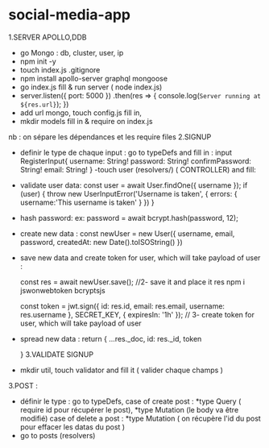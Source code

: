 # social-media-app
  1.SERVER APOLLO,DDB 
- go Mongo : db, cluster, user, ip 
- npm init -y 
- touch index.js .gitignore
- npm install apollo-server graphql mongoose
- go index.js fill & run server ( node index.js)
- server.listen({ port: 5000 })
  .then(res => {
    console.log(`Server running at ${res.url}`);
  })
- add url mongo, touch config.js fill in, 
- mkdir models fill in & require on index.js 

nb : on sépare les dépendances et les require files
  2.SIGNUP 
  -  definir le type de chaque input :
  go to typeDefs and fill in : 
   input RegisterInput{
    username: String!
    password: String!
    confirmPassword: String!
    email: String!
  }
  -touch user (resolvers/) ( CONTROLLER) and fill:
  - validate user data:
     const user = await User.findOne({ username });
      if (user) {
        throw new UserInputError('Username is taken', {
          errors: {
            username:'This username is taken'
          }
        })
      }
  - hash password:
   ex: password = await bcrypt.hash(password, 12);
  - create new data :
  const newUser = new User({
        username,
        email,
        password,
        createdAt: new Date().toISOString()
      })
  - save new data and create token for user, which will take payload of user :

    const res = await newUser.save(); //2- save it and place it res
      npm i jswonwebtoken bcryptsjs

      const token = jwt.sign({
        id: res.id,
        email: res.email,
        username: res.username
      }, SECRET_KEY, { expiresIn: '1h' }); // 3- create token for user, which will take payload of user
  - spread new data :
   return {
        ...res._doc,
        id: res._id,
        token

      }
  3.VALIDATE SIGNUP
  
  - mkdir util, touch validator and fill it ( valider chaque champs )

  3.POST : 
  - définir le type : go to typeDefs, 
  case of create post : 
    *type Query ( require id pour récupérer le post), 
    *type Mutation (le body va être modifié)
   case of delete a post : 
    *type Mutation ( on récupère l'id du post pour effacer les datas du post )
- go to posts (resolvers) 